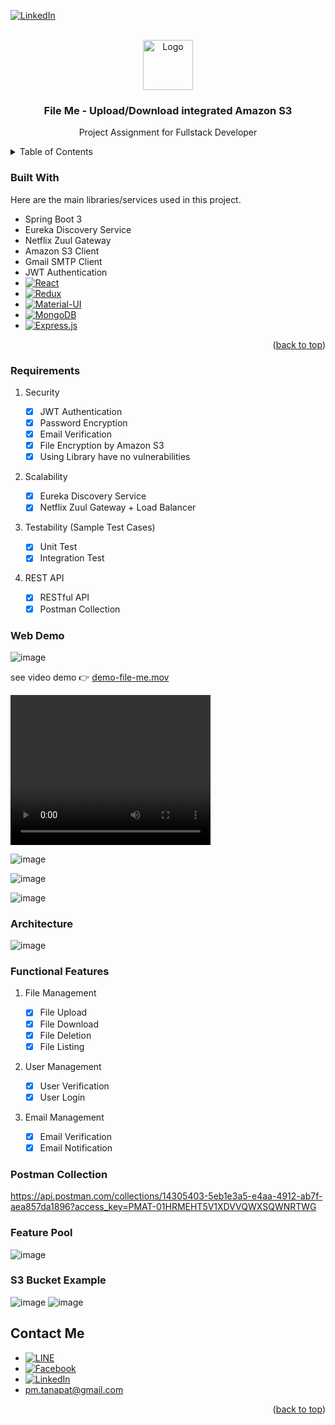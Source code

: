 <a name="readme-top"></a>

<!-- PROJECT SHIELDS -->

[![LinkedIn][linkedin-shield]][linkedin-url]

<!-- PROJECT LOGO -->
<br />
<div align="center">
  <a href="https://fullstackopen.com/en">
    <img src="_readme-src/folder.svg" alt="Logo" width="80" height="80">
  </a>

  <h3 align="center">File Me - Upload/Download integrated Amazon S3</h3>

  <p align="center">
    Project Assignment for Fullstack Developer
  </p>
</div>

<!-- TABLE OF CONTENTS -->
<details>
  <summary>Table of Contents</summary>
  <ol>
    <li>
      <a href="#about-the-project">About The Project</a>
      <ul>
        <li><a href="#built-with">Built With</a></li>
        <li><a href="#requirements">Requirements</a></li>
        <li><a href="#web-demo">Web Demo</a></li>
        <li><a href="#architecture">Architecture</a></li>
        <li><a href="#functional-features">Functional Features</a></li>
      </ul>
    </li>
    <li><a href="#postman-collection">Postman Collection</a></li>
    <li><a href="#feature-pool">Feature Pool</a></li>
    <li><a href="#contact">Contact</a></li>
    <li><a href="#acknowledgments">Acknowledgments</a></li>
  </ol>
</details>

### Built With

Here are the main libraries/services used in this project.

- Spring Boot 3
- Eureka Discovery Service
- Netflix Zuul Gateway
- Amazon S3 Client
- Gmail SMTP Client
- JWT Authentication
- [![React][react-shield]][react-url]
- [![Redux][redux-shield]][redux-url]
- [![Material-UI][mui-shield]][mui-url]
- [![MongoDB][mongodb-shield]][mongodb-url]
- [![Express.js][expressjs-shield]][expressjs-url]

<p align="right">(<a href="#readme-top">back to top</a>)</p>

### Requirements

1. Security

   - [x] JWT Authentication
   - [x] Password Encryption
   - [x] Email Verification
   - [x] File Encryption by Amazon S3
   - [x] Using Library have no vulnerabilities

2. Scalability

   - [x] Eureka Discovery Service
   - [x] Netflix Zuul Gateway + Load Balancer

3. Testability (Sample Test Cases)

   - [x] Unit Test
   - [x] Integration Test

4. REST API
   - [x] RESTful API
   - [x] Postman Collection

### Web Demo

![image](_readme-src/user-journey.png)

see video demo 👉 [demo-file-me.mov](https://github.com/peemtanapat/file-me/blob/main/_readme-src/demo-file-me.mov)

<video width="320" height="240" controls>
  <source src="_readme-src/demo-file-me.mov" type="video/mp4">
</video>

![image](_readme-src/file-upload-success-example.png)

![image](_readme-src/user-password-mail-example.png)

![image](_readme-src/eureka-discovery.png)

### Architecture

![image](_readme-src/architecture-diagram.png)

### Functional Features

1. File Management

   - [x] File Upload
   - [x] File Download
   - [x] File Deletion
   - [x] File Listing

2. User Management

   - [x] User Verification
   - [x] User Login

3. Email Management
   - [x] Email Verification
   - [x] Email Notification

### Postman Collection

https://api.postman.com/collections/14305403-5eb1e3a5-e4aa-4912-ab7f-aea857da1896?access_key=PMAT-01HRMEHT5V1XDVVQWXSQWNRTWG

### Feature Pool

![image](_readme-src/feature-pool.png)

### S3 Bucket Example

![image](_readme-src/s3-bucket-example-first.png)
![image](_readme-src/s3-bucket-example-inside-owner-subfolder.png)

<!-- CONTACT -->

## Contact Me

- [![LINE][line-shield]][line-qr-url]
- [![Facebook][fb-shield]][fb-url]
- [![LinkedIn][linkedin-shield]][linkedin-url]
- pm.tanapat@gmail.com

<p align="right">(<a href="#readme-top">back to top</a>)</p>

<!-- Links -->

[linkedin-shield]: https://img.shields.io/badge/LinkedIn-0077B5?style=for-the-badge&logo=linkedin&logoColor=white
[linkedin-url]: https://www.linkedin.com/in/peemtanapat/
[fb-shield]: https://img.shields.io/badge/Facebook-1877F2?style=for-the-badge&logo=facebook&logoColor=white
[fb-url]: https://www.facebook.com/peemtanapat1997
[project-screenshot]: images/project.gif
[react-shield]: https://img.shields.io/badge/React-20232A?style=for-the-badge&logo=react&logoColor=61DAFB
[react-url]: https://reactjs.org/
[redux-shield]: https://img.shields.io/badge/Redux-593D88?style=for-the-badge&logo=redux&logoColor=white
[redux-url]: https://redux.js.org/
[mui-shield]: https://img.shields.io/badge/Material--UI-0081CB?style=for-the-badge&logo=material-ui&logoColor=white
[mui-url]: https://mui.com/
[line-shield]: https://img.shields.io/badge/Line-00C300?style=for-the-badge&logo=line&logoColor=white
[line-qr-url]: https://line.me/ti/p/fwrRabIC5I
[node-shield]: https://img.shields.io/badge/Node.js-43853D?style=for-the-badge&logo=node.js&logoColor=white
[node-url]: https://nodejs.org/en
[mongodb-shield]: https://img.shields.io/badge/MongoDB-4EA94B?style=for-the-badge&logo=mongodb&logoColor=white
[mongodb-url]: https://www.mongodb.com/
[jest-shield]: https://img.shields.io/badge/Jest-323330?style=for-the-badge&logo=Jest&logoColor=white
[jest-url]: https://jestjs.io/
[js-shield]: https://img.shields.io/badge/JavaScript-323330?style=for-the-badge&logo=javascript&logoColor=F7DF1E
[js-url]: https://developer.mozilla.org/en-US/docs/Web/JavaScript
[expressjs-shield]: https://img.shields.io/badge/Express.js-404D59?style=for-the-badge
[expressjs-url]: https://expressjs.com/
[eslint-shield]: https://img.shields.io/badge/eslint-3A33D1?style=for-the-badge&logo=eslint&logoColor=white
[eslint-url]: https://eslint.org/
[prettier-shield]: https://img.shields.io/badge/prettier-1A2C34?style=for-the-badge&logo=prettier&logoColor=F7BA3E
[prettier-url]: https://prettier.io/
